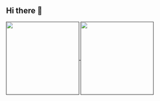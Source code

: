 ## Hi there 👋

<!--
**stks56/stks56** is a ✨ _special_ ✨ repository because its `README.md` (this file) appears on your GitHub profile.

Here are some ideas to get you started:

- 🔭 I’m currently working on ...
- 🌱 I’m currently learning ...
- 👯 I’m looking to collaborate on ...
- 🤔 I’m looking for help with ...
- 💬 Ask me about ...
- 📫 How to reach me: ...
- 😄 Pronouns: ...
- ⚡ Fun fact: ...
-->

<a href="">
  <img height=200 align="center" src="https://github-readme-stats-dusky-iota-39.vercel.app/api?username=stks56&show_icons=true&theme=transparent&hide=stars&show=reviews,prs_merged,prs_merged_percentage" />
</a>
<a href="">
  <img height=200 align="center" src="https://github-readme-stats-dusky-iota-39.vercel.app/api/top-langs/?username=stks56&theme=transparent&layout=compact&langs_count=8&card_width=320" />
</a>
